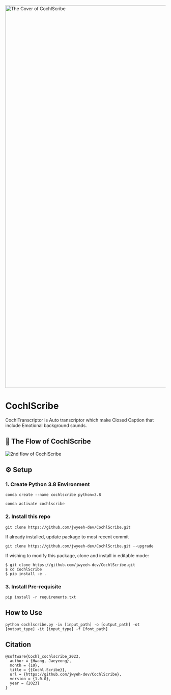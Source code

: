 <img width="1200" alt="The Cover of CochlScribe" src="https://github.com/jwyeeh-dev/CochlScribe/assets/99489807/8ed770ed-a128-4e4b-a94d-e8dab98a9b36">

# CochlScribe

CochlTranscriptor is Auto transcriptor which make Closed Caption that include Emotional background sounds.

## 🦾 The Flow of CochlScribe

![2nd flow of CochlScribe](https://github.com/jwyeeh-dev/CochlScribe/assets/99489807/bea6fe03-787d-4ed9-a259-451766d57217)



## ⚙️ Setup

### 1. Create Python 3.8 Environment

`conda create --name cochlscribe python=3.8`

`conda activate cochlscribe`

### 2. Install this repo

`git clone https://github.com/jwyeeh-dev/CochlScribe.git`

If already installed, update package to most recent commit

`git clone https://github.com/jwyeeh-dev/CochlScribe.git --upgrade`

If wishing to modify this package, clone and install in editable mode:

```
$ git clone https://github.com/jwyeeh-dev/CochlScribe.git
$ cd CochlScribe
$ pip install -e .
```

### 3. Install Pre-requisite

`pip install -r requirements.txt`



## How to Use

```
python cochlscribe.py -iv [input_path] -o [output_path] -ot [output_type] -it [input_type] -f [font_path]
```

## Citation
```
@software{Cochl_cochlscribe_2023,
  author = {Hwang, Jaeyeong},
  month = {10},
  title = {{Cochl.Scribe}},
  url = {https://github.com/jwyeh-dev/CochlScribe},
  version = {1.0.0},
  year = {2023}
}
```
